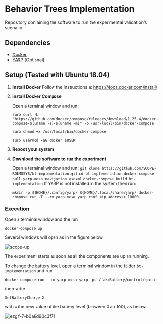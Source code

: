 # Behavior Trees Implementation 

Repository containing the software to run the experimental validation's scenario.




## Dependencies

- [Docker](https://www.docker.com/)
- [YARP](https://www.yarp.it/) (Optional)



## Setup (Tested with Ubuntu 18.04)



1. **Install Docker**
   Follow the instructions at https://docs.docker.com/install/

2. **install Docker Compose**

   Open a terminal window and run:

   `sudo curl -L "https://github.com/docker/compose/releases/download/1.25.4/docker-compose-$(uname -s)-$(uname -m)" -o /usr/local/bin/docker-compose`

   `sudo chmod +x /usr/local/bin/docker-compose`
   
   `sudo usermod -aG docker $USER`

3. **Reboot your system**

4. **Download the software to run the experiment**

   Open a terminal window and run:
   `git clone https://github.com/SCOPE-ROBMOSYS/bt-implementation.git`
   `cd bt-implementation`
   `docker-compose pull yarp-mesa navigation qscxml`
   `docker-compose build bt-implementation`
   If YARP  is not installed in the system then run:

   `mkdir -p ${HOME}/.config/yarp/ ${HOME}/.local/share/yarp/
   docker-compose run -T --rm yarp-mesa yarp conf <ip address> 10000`

### Execution

Open a terminal  window and the run

`docker-compose up`

Several windows will open as in the figure below. 

![scope-up](https://user-images.githubusercontent.com/8132627/77664063-18bfb200-6f7e-11ea-8da2-5ed9f36f358c.png)

The experiment starts as soon as all the components are up an running.



To change  the battery level, open a terminal window in the folder `bt-implementation`  and run

`docker-compose run --rm yarp-mesa yarp rpc /fakeBattery/control/rpc:i`

then write

`SetBatteryCharge X`

with `X` the new value of the battery level (between 0 an 100), as below:

![ezgif-7-b0a8d90c3f74](https://user-images.githubusercontent.com/8132627/77671740-50cbf280-6f88-11ea-9efb-769de0913f9d.gif)







